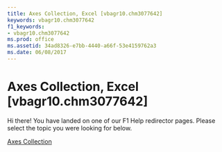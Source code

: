 ```yaml
---
title: Axes Collection, Excel [vbagr10.chm3077642]
keywords: vbagr10.chm3077642
f1_keywords:
- vbagr10.chm3077642
ms.prod: office
ms.assetid: 34ad8326-e7bb-4440-a66f-53e4159762a3
ms.date: 06/08/2017
---
```



# Axes Collection, Excel [vbagr10.chm3077642]

Hi there! You have landed on one of our F1 Help redirector pages. Please select the topic you were looking for below.

[Axes Collection](http://msdn.microsoft.com/library/89ebeb9d-3c16-0bb0-35a8-9a07483c4eb6%28Office.15%29.aspx)

